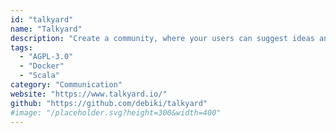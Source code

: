 ```yaml
---
id: "talkyard"
name: "Talkyard"
description: "Create a community, where your users can suggest ideas and get questions answered. And have friendly open-ended discussions and chat (Slack/StackOverflow/Discourse/Reddit/Disqus hybrid)."
tags:
  - "AGPL-3.0"
  - "Docker"
  - "Scala"
category: "Communication"
website: "https://www.talkyard.io/"
github: "https://github.com/debiki/talkyard"
#image: "/placeholder.svg?height=300&width=400"
---
```


